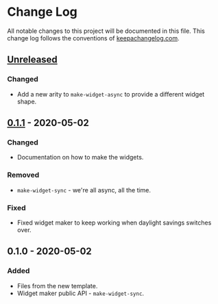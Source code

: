 # Change Log
All notable changes to this project will be documented in this file. This change log follows the conventions of [keepachangelog.com](http://keepachangelog.com/).

## [Unreleased]
### Changed
- Add a new arity to `make-widget-async` to provide a different widget shape.

## [0.1.1] - 2020-05-02
### Changed
- Documentation on how to make the widgets.

### Removed
- `make-widget-sync` - we're all async, all the time.

### Fixed
- Fixed widget maker to keep working when daylight savings switches over.

## 0.1.0 - 2020-05-02
### Added
- Files from the new template.
- Widget maker public API - `make-widget-sync`.

[Unreleased]: https://github.com/your-name/clj-bidi-liberator-swagger-example/compare/0.1.1...HEAD
[0.1.1]: https://github.com/your-name/clj-bidi-liberator-swagger-example/compare/0.1.0...0.1.1
